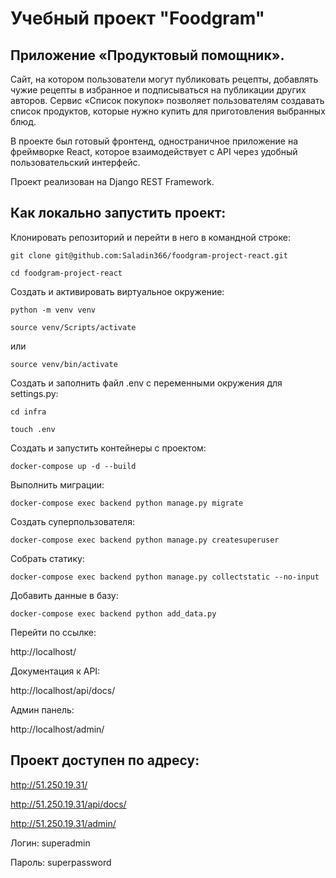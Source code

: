 # Учебный проект "Foodgram"

##  Приложение «Продуктовый помощник».

Сайт, на котором пользователи могут публиковать рецепты, добавлять чужие рецепты в избранное и подписываться на публикации других авторов. Сервис «Список покупок» позволяет пользователям создавать список продуктов, которые нужно купить для приготовления выбранных блюд.

В проекте был готовый фронтенд, одностраничное приложение на фреймворке React, которое взаимодействует с API через удобный пользовательский интерфейс.

Проект реализован на Django REST Framework.

## Как локально запустить проект:

Клонировать репозиторий и перейти в него в командной строке:

```
git clone git@github.com:Saladin366/foodgram-project-react.git
```

```
cd foodgram-project-react
```

Cоздать и активировать виртуальное окружение:

```
python -m venv venv
```

```
source venv/Scripts/activate
```

или

```
source venv/bin/activate
```

Создать и заполнить файл .env с переменными окружения для settings.py:

```
cd infra
```

```
touch .env
```

Создать и запустить контейнеры с проектом:

```
docker-compose up -d --build
```

Выполнить миграции:

```
docker-compose exec backend python manage.py migrate
```

Создать суперпользователя:

```
docker-compose exec backend python manage.py createsuperuser
```

Собрать статику:

```
docker-compose exec backend python manage.py collectstatic --no-input
```

Добавить данные в базу:

```
docker-compose exec backend python add_data.py
```

Перейти по ссылке:

http://localhost/

Документация к API:

http://localhost/api/docs/

Админ панель:

http://localhost/admin/

## Проект доступен по адресу:

http://51.250.19.31/

http://51.250.19.31/api/docs/

http://51.250.19.31/admin/

Логин: superadmin

Пароль: superpassword